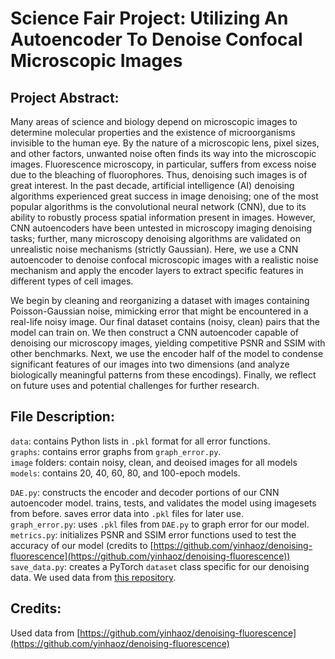 # Science Fair Project: Utilizing An Autoencoder To Denoise Confocal Microscopic Images

## Project Abstract:

Many areas of science and biology depend on microscopic images to determine molecular properties and the existence of microorganisms invisible to the human eye. By the nature of a microscopic lens, pixel sizes, and other factors, unwanted noise often finds its way into the microscopic images. Fluorescence microscopy, in particular, suffers from excess noise due to the bleaching of fluorophores. Thus, denoising such images is of great interest. In the past decade, artificial intelligence (AI) denoising algorithms experienced great success in image denoising; one of the most popular algorithms is the convolutional neural network (CNN), due to its ability to robustly process spatial information present in images. However, CNN autoencoders have been untested in microscopy imaging denoising tasks; further, many microscopy denoising algorithms are validated on unrealistic noise mechanisms (strictly Gaussian). Here, we use a CNN autoencoder to denoise confocal microscopic images with a realistic noise mechanism and apply the encoder layers to extract specific features in different types of cell images. 

We begin by cleaning and reorganizing a dataset with images containing Poisson-Gaussian noise, mimicking error that might be encountered in a real-life noisy image. Our final dataset contains (noisy, clean) pairs that the model can train on. We then construct a CNN autoencoder capable of denoising our microscopy images, yielding competitive PSNR and SSIM with other benchmarks. Next, we use the encoder half of the model to condense significant features of our images into two dimensions (and analyze biologically meaningful patterns from these encodings). Finally, we reflect on future uses and potential challenges for further research.

## File Description:

`data`: contains Python lists in `.pkl` format for all error functions.<br>
`graphs`: contains error graphs from `graph_error.py`.<br>
`image` folders: contain noisy, clean, and deoised images for all models<br>
`models`: contains 20, 40, 60, 80, and 100-epoch models.<br>

`DAE.py`: constructs the encoder and decoder portions of our CNN autoencoder model. trains, tests, and validates the model using imagesets from before. saves error data into `.pkl` files for later use.<br>
`graph_error.py`: uses `.pkl` files from `DAE.py` to graph error for our model.<br>
`metrics.py`: initializes PSNR and SSIM error functions used to test the accuracy of our model (credits to [https://github.com/yinhaoz/denoising-fluorescence](https://github.com/yinhaoz/denoising-fluorescence))<br>
`save_data.py`: creates a PyTorch `dataset` class specific for our denoising data. We used data from [this repository](https://github.com/yinhaoz/denoising-fluorescence).<br>

## Credits:
Used data from [https://github.com/yinhaoz/denoising-fluorescence](https://github.com/yinhaoz/denoising-fluorescence)
